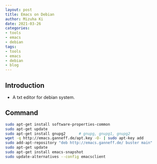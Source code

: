 ```yaml
---
layout: post
title: Emacs on Debian
author: Mizuha Ki
date: 2021-03-26
categories:
- tools
- emacs
- debian
tags:
- tools
- emacs
- debian
- blog
---
```



## Introduction 
- A txt editor for debian system.

## Command
```bash
sudo apt-get install software-properties-common
sudo apt-get update 
sudo apt-get install gnupg2      # gnupg, gnupg1, gnupg2
wget -q http://emacs.ganneff.de/apt.key -O- | sudo apt-key add
sudo add-apt-repository "deb http://emacs.ganneff.de/ buster main"
sudo apt-get update
sudo apt-get install emacs-snapshot
sudo update-alternatives --config emacsclient
```
